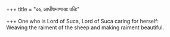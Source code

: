 +++
title = "०६ आधीषमाणायाः पतिः"

+++
One who is Lord of Suca, Lord of Suca caring for herself:  
     Weaving the raiment of the sheep and making raiment beautiful.